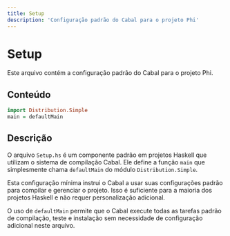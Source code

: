 ```yaml
---
title: Setup
description: 'Configuração padrão do Cabal para o projeto Phi'
---
```


# Setup

Este arquivo contém a configuração padrão do Cabal para o projeto Phi.

## Conteúdo

```haskell
import Distribution.Simple
main = defaultMain
```

## Descrição

O arquivo `Setup.hs` é um componente padrão em projetos Haskell que utilizam o sistema de compilação Cabal. Ele define a função `main` que simplesmente chama `defaultMain` do módulo `Distribution.Simple`.

Esta configuração mínima instrui o Cabal a usar suas configurações padrão para compilar e gerenciar o projeto. Isso é suficiente para a maioria dos projetos Haskell e não requer personalização adicional.

O uso de `defaultMain` permite que o Cabal execute todas as tarefas padrão de compilação, teste e instalação sem necessidade de configuração adicional neste arquivo.